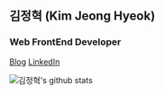 ## 김정혁 (Kim Jeong Hyeok)

### Web FrontEnd Developer

[Blog](https://zereight.tistory.com)  [LinkedIn](https://www.linkedin.com/in/kim-jeong-hyeok-14635519a/)


![김정혁's github stats](https://github-readme-stats.vercel.app/api?username=zereight&show_icons=true)
